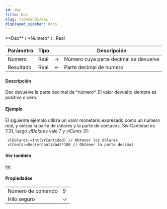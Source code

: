 ```yaml
---
id: dec
title: Dec
slug: /commands/dec
displayed_sidebar: docs
---
```


<!--REF #_command_.Dec.Syntax-->**Dec** ( *Numero* ) : Real<!-- END REF-->
<!--REF #_command_.Dec.Params-->
| Parámetro | Tipo |  | Descripción |
| --- | --- | --- | --- |
| Numero | Real | &#8594;  | Número cuya parte decimal se devuelve |
| Resultado | Real | &#8592; | Parte decimal de número |

<!-- END REF-->

#### Descripción 

<!--REF #_command_.Dec.Summary-->Dec devuelve la parte decimal de *número*.<!-- END REF--> El valor devuelto siempre es positivo o cero.

#### Ejemplo 

El siguiente ejemplo utiliza un valor monetario expresado como un número real, y extrae la parte de dólares y la parte de centavos. SivrCantidad es 7.31, luego *vlDolares* vale 7 y *vlCents* 31:

```4d
 vlDolares:=Int(vrCantidad) // Obtener los dólares
 vlCents:=Dec(vrCantidad)*100 // Obtener la parte decimal
```

#### Ver también 

[Int](int.md)  

#### Propiedades

|  |  |
| --- | --- |
| Número de comando | 9 |
| Hilo seguro | &check; |


